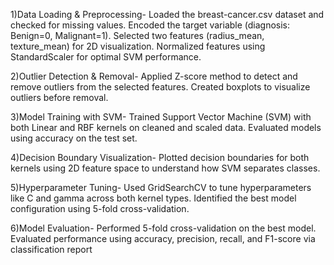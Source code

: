 
1)Data Loading & Preprocessing-
Loaded the breast-cancer.csv dataset and checked for missing values.
Encoded the target variable (diagnosis: Benign=0, Malignant=1).
Selected two features (radius_mean, texture_mean) for 2D visualization.
Normalized features using StandardScaler for optimal SVM performance.

2)Outlier Detection & Removal-
Applied Z-score method to detect and remove outliers from the selected features.
Created boxplots to visualize outliers before removal.

3)Model Training with SVM-
Trained Support Vector Machine (SVM) with both Linear and RBF kernels on cleaned and scaled data.
Evaluated models using accuracy on the test set.

4)Decision Boundary Visualization-
Plotted decision boundaries for both kernels using 2D feature space to understand how SVM separates classes.

5)Hyperparameter Tuning-
Used GridSearchCV to tune hyperparameters like C and gamma across both kernel types.
Identified the best model configuration using 5-fold cross-validation.

6)Model Evaluation-
Performed 5-fold cross-validation on the best model.
Evaluated performance using accuracy, precision, recall, and F1-score via classification report

